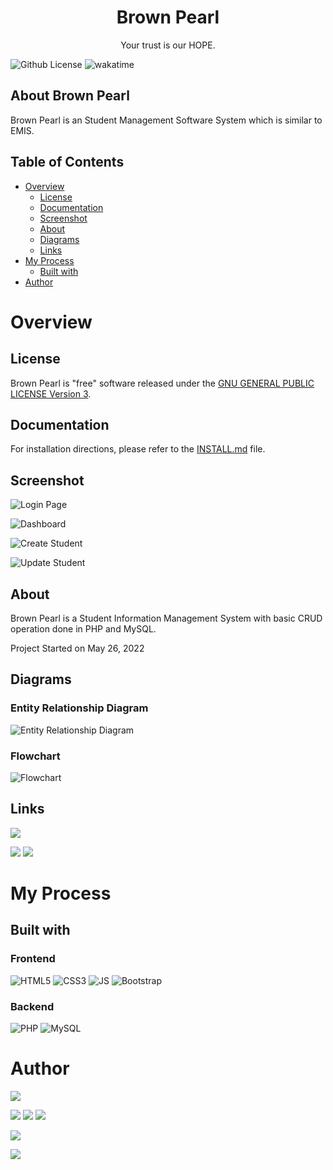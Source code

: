 <h1 align="center">Brown Pearl</h1>
<p align="center">Your trust is our HOPE.</p>
</p>
<p align="center">

![Github License](https://img.shields.io/badge/License-GNU_GENERAL_PUBLIC_LICENSE-FF000?)
<img src="https://wakatime.com/badge/user/d843d77e-df9e-4be5-a842-ed311ba05a54/project/80c2848d-43cd-4a06-8491-f447a4e0337c.svg" alt="wakatime">
</p>

## About Brown Pearl

Brown Pearl is an Student Management Software System which is similar to EMIS.

## Table of Contents

- [Overview](#overview)
    - [License](#license)
    - [Documentation](#documentation)
    - [Screenshot](#screenshot)
    - [About](#about)
    - [Diagrams](#diagrams)
    - [Links](#links)
- [My Process](#my-process)
    - [Built with](#built-with)
- [Author](#author)

# Overview

## License

Brown Pearl is "free" software released under the [GNU GENERAL PUBLIC LICENSE Version 3](./LICENSE). 

## Documentation

For installation directions, please refer to the [INSTALL.md](./INSTALL.md) file.

## Screenshot

![Login Page](./images/screenshot/login.png)

![Dashboard](./images/screenshot/dashboard.png)

![Create Student](./images/screenshot/createstudent.png)

![Update Student](./images/screenshot/updatestudent.png)


## About

Brown Pearl is a Student Information Management System with basic CRUD operation done in PHP and MySQL.

Project Started on May 26, 2022

## Diagrams

### Entity Relationship Diagram

![Entity Relationship Diagram](./images/doc/ERDiagram.png)

### Flowchart

![Flowchart](./images/doc/Flowchart.png)

## Links

<a href="https://www.tutorialrepublic.com/php-tutorial/php-mysql-login-system.php"><img src="https://img.shields.io/badge/Tutorial_Republic-FF0000?style=for-the-badge"></a>

<a href="https://github.com/StartBootstrap/startbootstrap-sb-admin-2"><img src="https://img.shields.io/badge/Start_Bootstrap_Admin_2-000?style=for-the-badge&logo=github"></a>
<a href="https://github.com/francoisjacquet/rosariosis"><img src="https://img.shields.io/badge/Rosariosis-000?style=for-the-badge&logo=github"></a>

# My Process

## Built with

### Frontend
![HTML5](https://img.shields.io/badge/HTML5-FF0000?style=for-the-badge&logo=html5&logoColor=000&labelColor=E34F26)
![CSS3](https://img.shields.io/badge/CSS3-0000FF?style=for-the-badge&logo=css3&logoColor=000&labelColor=1572B6)
![JS](https://img.shields.io/badge/JavaScript-FFFF00?style=for-the-badge&logo=javascript&logoColor=000&labelColor=F7DF1E)
![Bootstrap](https://img.shields.io/badge/Bootstrap-4B00B2?style=for-the-badge&logo=bootstrap&logoColor=000&labelColor=7952B3)

### Backend
![PHP](https://img.shields.io/badge/PHP-779AB5?style=for-the-badge&logo=php&logoColor=000&labelColor=777BB4)
![MySQL](https://img.shields.io/badge/MySQL-434AA1?style=for-the-badge&logo=mysql&logoColor=000&labelColor=4479A1)

# Author

[<img src="https://img.shields.io/badge/-Website-FB542B?style=for-the-badge&logo=brave&logoColor=000">][website]

[<img src="https://img.shields.io/badge/-Facebook-1877F2?style=for-the-badge&logo=facebook&logoColor=000">][facebook]
[<img src="https://img.shields.io/badge/-Instagram-E4405F?style=for-the-badge&logo=instagram&logoColor=000">][instagram]
[<img src="https://img.shields.io/badge/-Snapchat-FFFC00?style=for-the-badge&logo=snapchat&logoColor=000">][snapchat]

[<img src="https://img.shields.io/badge/-LinkedIn-0A66C2?style=for-the-badge&logo=linkedin&logoColor=000">][linkedin]

[<img src="https://img.shields.io/badge/DevTo-0A0A0A?style=for-the-badge&logo=dev.to">][devto]

[website]: https://www.kabirdeula.com.np 
[snapchat]: https://www.snapchat.com/add/king_dragon2018
[facebook]: http://facebook.com/kabirdeula167
[instagram]: https://instagram.com/king_dragon2021/
[linkedin]: https://www.linkedin.com/in/kabir-deula-33888a202/
[devto]: https://dev.to/kabirdeula